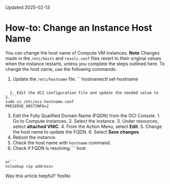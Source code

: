 Updated 2025-02-13
# How-to: Change an Instance Host Name
You can change the host name of Compute VM instances.
**Note** Changes made in the `/etc/hosts` and `resolv.conf` files revert to their original values when the instance restarts, unless you complete the steps outlined here.
To change the host name, use the following commands:
  1. Update the `/etc/hostname` file.```
hostnamectl set-hostname <new name>
```

  2. Edit the OCI configuration file and update the needed value to 2.```
sudo vi /etc/oci-hostname.conf
PRESERVE_HOSTINFO=2
```

  3. Edit the Fully Qualified Domain Name (FQDN) from the OCI Console.
    1. Go to Compute instances.
    2. Select the instance.
    3. Under resources, select **attached VNIC**.
    4. From the Action Menu, select **Edit**.
    5. Change the host name to update the FQDN.
    6. Select **Save changes**.
  4. Reboot the instance.
  5. Check the host name with `hostname` command.
  6. Check if FQDN is resolving.```
host <ip address>
```

or```
nslookup <ip address>
```



Was this article helpful?
YesNo

